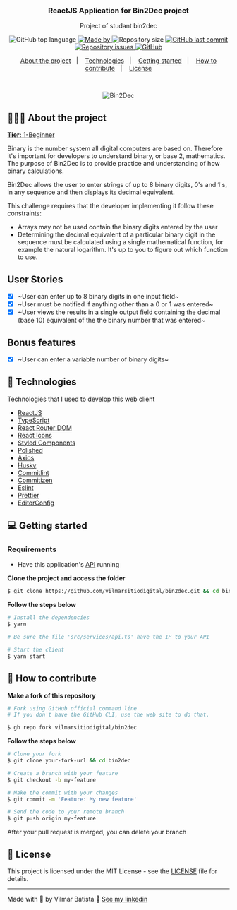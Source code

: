 <h3 align="center">
  ReactJS Application for Bin2Dec project
</h3>

<p align="center">Project of studant bin2dec</p>

<p align="center">
  <img alt="GitHub top language" src="https://img.shields.io/github/languages/top/vilmarsitiodigital/bin2dec?color=%2300d8ff">

  <a href="https://www.linkedin.com/in/vilmarbatista/" target="_blank" rel="noopener noreferrer">
    <img alt="Made by" src="https://img.shields.io/badge/made%20by-vilmar-00d8ff">
  </a>

  <img alt="Repository size" src="https://img.shields.io/github/repo-size/vilmarsitiodigital/bin2dec?color=%2300d8ff">

  <a href="https://github.com/vilmarsitiodigital/gobarber-api/commits/main">
    <img alt="GitHub last commit" src="https://img.shields.io/github/last-commit/vilmarsitiodigital/bin2dec?color=%2300d8ff">
  </a>

  <a href="https://github.com/vilmarsitiodigital/gobarber-api/issues">
    <img alt="Repository issues" src="https://img.shields.io/github/issues/vilmarsitiodigital/bin2dec?color=%2300d8ff">
  </a>

  <a href="https://github.com/vilmarsitiodigital/gobarber-web/blob/main/LICENSE">
    <img alt="GitHub" src="https://img.shields.io/github/license/vilmarsitiodigital/bin2dec?color=%2300d8ff">
  </a>
</p>

<p align="center">
  <a href="#%EF%B8%8F-about-the-project">About the project</a>&nbsp;&nbsp;&nbsp;|&nbsp;&nbsp;&nbsp;
  <a href="#-technologies">Technologies</a>&nbsp;&nbsp;&nbsp;|&nbsp;&nbsp;&nbsp;
  <a href="#-getting-started">Getting started</a>&nbsp;&nbsp;&nbsp;|&nbsp;&nbsp;&nbsp;
  <a href="#-how-to-contribute">How to contribute</a>&nbsp;&nbsp;&nbsp;|&nbsp;&nbsp;&nbsp;
  <a href="#-license">License</a>
</p>

</br>

<p align="center">
  <img alt="Bin2Dec" src="https://res.cloudinary.com/vilmarbatista/image/upload/v1615227258/Development/App-ideas/captured_ytk5dx.gif" />
</p>

## 👨🏼‍💻 About the project

<a target="_blank" href="https://github.com/florinpop17/app-ideas/blob/master/Projects/1-Beginner/Bin2Dec-App.md">**Tier:** 1-Beginner</a>

Binary is the number system all digital computers are based on.
Therefore it's important for developers to understand binary, or base 2,
mathematics. The purpose of Bin2Dec is to provide practice and
understanding of how binary calculations.

Bin2Dec allows the user to enter strings of up to 8 binary digits, 0's
and 1's, in any sequence and then displays its decimal equivalent.

This challenge requires that the developer implementing it follow these
constraints:

- Arrays may not be used contain the binary digits entered by the user
- Determining the decimal equivalent of a particular binary digit in the
  sequence must be calculated using a single mathematical function, for
  example the natural logarithm. It's up to you to figure out which function
  to use.

## User Stories

- [x] ~User can enter up to 8 binary digits in one input field~
- [x] ~User must be notified if anything other than a 0 or 1 was entered~
- [x] ~User views the results in a single output field containing the decimal (base 10) equivalent of the the binary number that was entered~

## Bonus features

- [x] ~User can enter a variable number of binary digits~

## 🚀 Technologies

Technologies that I used to develop this web client

- [ReactJS](https://reactjs.org/)
- [TypeScript](https://www.typescriptlang.org/)
- [React Router DOM](https://reacttraining.com/react-router/)
- [React Icons](https://react-icons.netlify.com/#/)
- [Styled Components](https://styled-components.com/)
- [Polished](https://github.com/styled-components/polished)
- [Axios](https://github.com/axios/axios)
- [Husky](https://github.com/typicode/husky)
- [Commitlint](https://github.com/conventional-changelog/commitlint)
- [Commitizen](https://github.com/commitizen/cz-cli)
- [Eslint](https://eslint.org/)
- [Prettier](https://prettier.io/)
- [EditorConfig](https://editorconfig.org/)

## 💻 Getting started

### Requirements

- Have this application's [API](https://github.com/vilmarsitiodigital/bin2dec) running

**Clone the project and access the folder**

```bash
$ git clone https://github.com/vilmarsitiodigital/bin2dec.git && cd bin2dec
```

**Follow the steps below**

```bash
# Install the dependencies
$ yarn

# Be sure the file 'src/services/api.ts' have the IP to your API

# Start the client
$ yarn start
```

## 🤔 How to contribute

**Make a fork of this repository**

```bash
# Fork using GitHub official command line
# If you don't have the GitHub CLI, use the web site to do that.

$ gh repo fork vilmarsitiodigital/bin2dec
```

**Follow the steps below**

```bash
# Clone your fork
$ git clone your-fork-url && cd bin2dec

# Create a branch with your feature
$ git checkout -b my-feature

# Make the commit with your changes
$ git commit -m 'Feature: My new feature'

# Send the code to your remote branch
$ git push origin my-feature
```

After your pull request is merged, you can delete your branch

## 📝 License

This project is licensed under the MIT License - see the [LICENSE](LICENSE) file for details.

---

Made with 💚 by Vilmar Batista 🤝 [See my linkedin](https://www.linkedin.com/in/vilmarbatista/)
